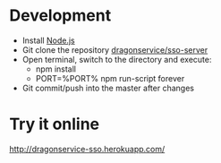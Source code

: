 # Development
- Install [Node.js](http://nodejs.org/)
- Git clone the repository [dragonservice/sso-server](https://github.com/dragonservice/sso-server.git)
- Open terminal, switch to the directory and execute:
  - npm install
  - PORT=%PORT% npm run-script forever
- Git commit/push into the master after changes

# Try it online
http://dragonservice-sso.herokuapp.com/
